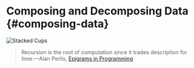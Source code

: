 # Composing and Decomposing Data {#composing-data}

![Stacked Cups](images/stacked-cups.jpg)

> Recursion is the root of computation since it trades description for time.—Alan Perlis, [Epigrams in Programming](http://www.cs.yale.edu/homes/perlis-alan/quotes.html)